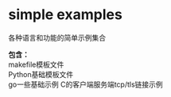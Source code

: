 # simple examples
各种语言和功能的简单示例集合

**包含：**  
makefile模板文件  
Python基础模板文件  
go一些基础示例
C的客户端服务端tcp/tls链接示例
